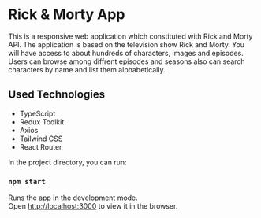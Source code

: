 # Rick & Morty App

This is a responsive web application which constituted with Rick and Morty API. The application is based on the television show Rick and Morty. You will have access to about hundreds of characters, images and episodes.
Users can browse among diffrent episodes and seasons also can search characters by name and list them alphabetically.

## Used Technologies

- TypeScript
- Redux Toolkit
- Axios
- Tailwind CSS
- React Router

In the project directory, you can run:

### `npm start`

Runs the app in the development mode.\
Open [http://localhost:3000](http://localhost:3000) to view it in the browser.
